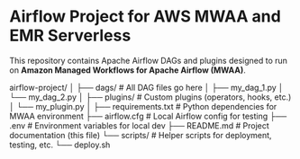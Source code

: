 # Airflow Project for AWS MWAA and EMR Serverless

This repository contains Apache Airflow DAGs and plugins designed to run on **Amazon Managed Workflows for Apache Airflow (MWAA)**.

airflow-project/
│
├── dags/                  # All DAG files go here
│   ├── my_dag_1.py
│   └── my_dag_2.py
│
├── plugins/               # Custom plugins (operators, hooks, etc.)
│   └── my_plugin.py
│
├── requirements.txt       # Python dependencies for MWAA environment
├── airflow.cfg            # Local Airflow config for testing
├── .env                   # Environment variables for local dev
├── README.md              # Project documentation (this file)
└── scripts/               # Helper scripts for deployment, testing, etc.
    └── deploy.sh